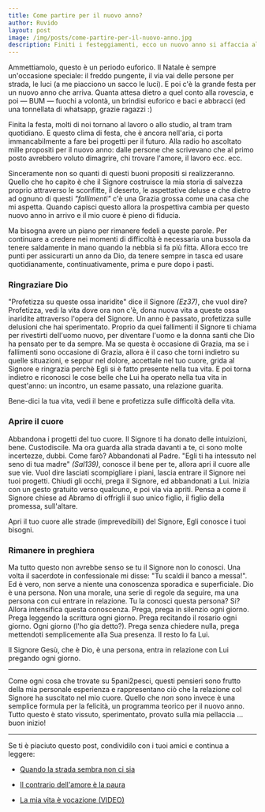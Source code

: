 ```yaml
---
title: Come partire per il nuovo anno?
author: Ruvido
layout: post
image: /img/posts/come-partire-per-il-nuovo-anno.jpg
description: Finiti i festeggiamenti, ecco un nuovo anno si affaccia alle porte. Molti di noi hanno fatto tanti buoni propositi, ed è bello, ma rimane sempre il dubbio nel cuore ... e se non riuscissi a mantenerli? e se questa o quest'altra cosa non si realizzassero? Proprio qui ti volevo, ecco una strategia imbattibile per assicurarsi un anno da Dio.
---
```


Ammettiamolo, questo è un periodo euforico. Il Natale è sempre un'occasione speciale: il freddo pungente, il via vai delle persone per strada, le luci (a me piacciono un sacco le luci). E poi c'è la grande festa per un nuovo anno che arriva. Quanta attesa dietro a quel conto alla rovescia, e poi &mdash; BUM &mdash; fuochi a volontà, un brindisi euforico e baci e abbracci (ed una tonnellata di whatsapp, grazie ragazzi :)

Finita la festa, molti di noi tornano al lavoro o allo studio, al tram tram quotidiano. E questo clima di festa, che è ancora nell'aria, ci porta immancabilmente a fare bei progetti per il futuro. Alla radio ho ascoltato mille propositi per il nuovo anno:  dalle persone che scrivevano che al primo posto avrebbero voluto dimagrire, chi trovare l'amore, il lavoro ecc. ecc. 

Sinceramente non so quanti di questi buoni propositi si realizzeranno. Quello che ho capito è che 
il Signore costruisce la mia storia di salvezza proprio attraverso le sconfitte, il deserto, le  aspettative deluse e che dietro ad ognuno di questi *"fallimenti"* c'è una Grazia grossa come una casa che mi aspetta. Quando capisci questo allora la prospettiva cambia per questo nuovo anno in arrivo e il mio cuore è pieno di fiducia. 

Ma bisogna avere un piano per rimanere fedeli a queste parole. Per continuare a credere nei momenti di difficoltà è necessaria una bussola da tenere saldamente in mano quando la nebbia si fa più fitta. Allora ecco tre punti per assicurarti un anno da Dio, da tenere sempre in tasca ed usare quotidianamente, continuativamente, prima e pure dopo i pasti.


### Ringraziare Dio

"Profetizza su queste ossa inaridite" dice il Signore *(Ez37)*, che vuol dire? Profetizza, vedi la vita dove ora non c'è, dona nuova vita a queste ossa inaridite attraverso l'opera del Signore. Un anno è passato, profetizza sulle delusioni che hai sperimentato. Proprio da quei fallimenti il Signore ti chiama per rivestirti dell'uomo nuovo, per diventare l'uomo e la donna santi che Dio ha pensato per te da sempre. Ma se questa è occasione di Grazia, ma se i fallimenti sono occasione di Grazia, allora è il caso che torni indietro su quelle situazioni, e seppur nel dolore, accettale nel tuo cuore, grida al Signore e ringrazia perchè Egli si è fatto presente nella tua vita. E poi torna indietro e riconosci le cose belle che Lui ha operato nella tua vita in quest'anno: un incontro, un esame passato, una relazione guarita. 

Bene-dici la tua vita, vedi il bene e profetizza sulle difficoltà della vita.


### Aprire il cuore

Abbandona i progetti del tuo cuore. Il Signore ti ha donato delle intuizioni, bene. Custodiscile. Ma ora guarda alla strada davanti a te, ci sono molte incertezze, dubbi. Come farò? Abbandonati al Padre. "Egli ti ha intessuto nel seno di tua madre" *(Sal139)*, conosce il bene per te, allora apri il cuore alle sue vie. Vuol dire lasciati scompigliare i piani, lascia entrare il Signore nei tuoi progetti. Chiudi gli occhi, prega il Signore, ed abbandonati a Lui. Inizia con un gesto gratuito verso qualcuno, e poi via via apriti. Pensa a come il Signore chiese ad Abramo di offrigli il suo unico figlio, il figlio della promessa, sull'altare. 

Apri il tuo cuore alle strade (imprevedibili) del Signore, Egli conosce i tuoi bisogni.


### Rimanere in preghiera 

Ma tutto questo non avrebbe senso se tu il Signore non lo conosci. Una volta il sacerdote in confessionale mi disse: "Tu scaldi il banco a messa!". Ed è vero, non serve a niente una conoscenza sporadica e superficiale. Dio è una persona. Non una morale, una serie di regole da seguire, ma una persona con cui entrare in relazione. Tu la conosci questa persona? Si? Allora intensifica questa conoscenza. Prega, prega in silenzio ogni giorno. Prega leggendo la scrittura ogni giorno. Prega recitando il rosario ogni giorno. Ogni giorno (l'ho gia detto?). Prega senza chiedere nulla, prega mettendoti semplicemente alla Sua presenza. Il resto lo fa Lui.

Il Signore Gesù, che è Dio, è una persona, entra in relazione con Lui pregando ogni giorno.

---

Come ogni cosa che trovate su 5pani2pesci, questi pensieri sono frutto della mia personale esperienza e rappresentano ciò che la relazione col Signore ha suscitato nel mio cuore. Quello che *non* sono invece è una semplice formula per la felicità, un programma teorico per il nuovo anno. Tutto questo è stato vissuto, sperimentato, provato sulla mia pellaccia ... buon inizio!

---

Se ti è piaciuto questo post, condividilo con i tuoi amici e continua a leggere:

- [Quando la strada sembra non ci sia](http://5p2p.it/2014/05/22/le-mie-vie.html)

- [Il contrario dell'amore è la paura](http://5p2p.it/2014/07/21/contrario-dell-amore-la-paura.html)

- [La mia vita è vocazione (VIDEO)](http://5p2p.it/2014/11/18/la-mia-vita-e-vocazione.html)

